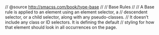 // @source http://smacss.com/book/type-base
//
// Base Rules
//
// A Base rule is applied to an element using an element selector, a
// descendent selector, or a child selector, along with any pseudo-classes.
// It doesn’t include any class or ID selectors. It is defining the default
// styling for how that element should look in all occurrences on the page.

